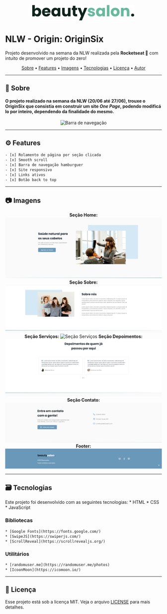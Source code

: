 <div align="center">
    <img src="img/Logo.svg" alt="Logo">
</div>

# NLW - Origin: OriginSix
Projeto desenvolvido na semana da NLW realizada pela **Rocketseat 🚀** com intuito de promover um projeto do zero!

<div align="center">
    <a href="#sobre">Sobre</a> •
    <a href="#features">Features</a> •
    <a href="#imagens">Imagens</a> •
    <a href="#tecnologias">Tecnologias</a> •
    <a href="#licença">Licença</a> •
    <a href="#autor">Autor</a>
</div>

---

## 💬 Sobre
<h4>
    O projeto realizado na semana da NLW (20/06 até 27/06), trouxe o <stong>OriginSix</strong> que consistia em construir um site <i>One Page</i>, podendo modificá lo por inteiro, dependendo da finalidade do mesmo.
</h4>

<div align="center">
    <img src="img/barra-navegaçao-OriginSix.png" alt="Barra de navegação">
</div>

---

## ⚙️ Features

    - [x] Rolamento de página por seção clicada
    - [x] Smooth scroll
    - [x] Barra de navegação hamburguer
    - [x] Site responsivo
    - [x] Links ativos
    - [x] Botão back to top

---

## 📷 Imagens

<div align="center">
    <strong>Seção Home:</strong>
    <img src="img/inicio-originsix.png" alt="Seção Home">
    <strong>Seção Sobre:</strong>
    <img src="img/sobre-originsix.png" alt="Seção Sobre">
    <strong>Seção Serviços:</strong>
    <img src="img/serviços-originsix.png" alt="Seção Serviços">
    <strong>Seção Depoimentos:</strong>
    <img src="img/depoimentos-originsix.png" alt="Seção Depoimentos">
    <strong>Seção Contato:</strong>
    <img src="img/contato-originsix.png" alt="Seção Contato">
    <strong>Footer:</strong>
    <img src="img/footer-originsix.png" alt="Footer">
</div>

---

## 🗃️ Tecnologias

Este projeto foi desenvolvido com as seguintes tecnologias:
    * HTML
    * CSS
    * JavaScript

### Bibliotecas
    * [Google Fonts](https://fonts.google.com/)
    * [SwipeJS](https://swiperjs.com/)
    * [ScrollReveal](https://scrollrevealjs.org/)

### Utilitários
    * [randomuser.me](https://randomuser.me/photos)
    * [IcoonMoon](https://icomoon.io/)


---

## 📁 Licença
Esse projeto está sob a licença MIT. Veja o arquivo [LICENSE](https://github.com/gabrlcj/nlw-together-origin/blob/bb6fa4cc658936665aef310a69c7a38665624762/LICENSE) para mais detalhes.
